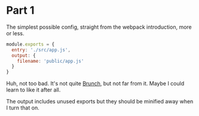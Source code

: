 # Part 1

The simplest possible config, straight from the webpack introduction, more or less.

```js
module.exports = {
  entry: './src/app.js',
  output: {
    filename: 'public/app.js'
  }
}
```

Huh, not too bad. It's not quite [Brunch](http://brunch.io/), but not far from it. Maybe I could learn to like it after all.

The output includes unused exports but they should be minified away when I turn that on.